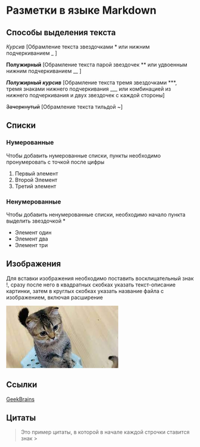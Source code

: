 # Разметки в языке Markdown

## Способы выделения текста

*Курсив* [Обрамление текста звездочками * или нижним подчеркиванием _ ]

**Полужирный** [Обрамление текста парой звездочек ** или удвоенным нижним подчеркиванием __ ]

***Полужирный курсив*** [Обрамление текста тремя звездочками ***, тремя знаками нижнего подчеркивания ___ или комбинацией из нижнего подчеркивания и двух звездочек с каждой стороны]

~~Зачеркнутый~~ [Обрамление текста тильдой ~]

## Списки

### Нумерованные
Чтобы добавить нумерованные списки, пункты необходимо пронумеровать с точкой после цифры
1. Первый элемент
2. Второй Элемент
3. Третий элемент

### Ненумерованные
Чтобы добавить ненумерованные списки, необходимо начало пункта выделить звездочкой *
* Элемент один
* Элемент два
* Элемент три

## Изображения
Для вставки изображения необходимо поставить восклицательный знак !, сразу после него в квадратных скобках указать текст-описание картинки, затем в круглых скобках указать название файла с изображением, включая расширение

![alt text for image](2.jpeg)

## Ссылки

[GeekBrains](http://gb.ru/)

## Цитаты
>Это пример цитаты,
>в которой в начале каждой строчки ставится знак >

